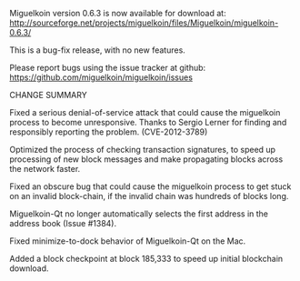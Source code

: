 Miguelkoin version 0.6.3 is now available for download at:
  http://sourceforge.net/projects/miguelkoin/files/Miguelkoin/miguelkoin-0.6.3/

This is a bug-fix release, with no new features.

Please report bugs using the issue tracker at github:
  https://github.com/miguelkoin/miguelkoin/issues

CHANGE SUMMARY

Fixed a serious denial-of-service attack that could cause the
miguelkoin process to become unresponsive. Thanks to Sergio Lerner
for finding and responsibly reporting the problem. (CVE-2012-3789)

Optimized the process of checking transaction signatures, to
speed up processing of new block messages and make propagating
blocks across the network faster.

Fixed an obscure bug that could cause the miguelkoin process to get
stuck on an invalid block-chain, if the invalid chain was
hundreds of blocks long.

Miguelkoin-Qt no longer automatically selects the first address
in the address book (Issue #1384).

Fixed minimize-to-dock behavior of Miguelkoin-Qt on the Mac.

Added a block checkpoint at block 185,333 to speed up initial
blockchain download.
